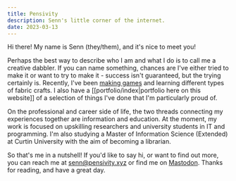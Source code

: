 ```yaml
---
title: Pensivity
description: Senn's little corner of the internet.
date: 2023-03-13
---
```

Hi there! My name is Senn (they/them), and it's nice to meet you!

Perhaps the best way to describe who I am and what I do is to call me a creative dabbler. If you can name something, chances are I've either tried to make it or want to try to make it - success isn't guaranteed, but the trying certainly is. Recently, I've been [making games](https://pensivity.itch.io) and learning different types of fabric crafts. I also have a [[portfolio/index|portfolio here on this website]] of a selection of things I've done that I'm particularly proud of.

On the professional and career side of life, the two threads connecting my experiences together are information and education. At the moment, my work is focused on upskilling researchers and university students in IT and programming. I'm also studying a Master of Information Science (Extended) at Curtin University with the aim of becoming a librarian.

So that's me in a nutshell! If you'd like to say hi, or want to find out more, you can reach me at [senn@pensivity.xyz](mailto:senn@pensivity.xyz) or find me on <a rel="me" href="https://mastodon.au/@silverblue">Mastodon</a>. Thanks for reading, and have a great day.